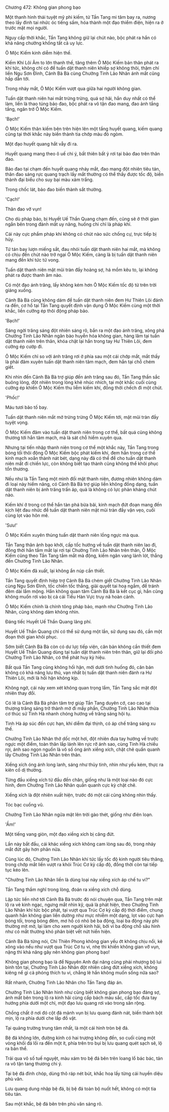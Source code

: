 




Chương 472: Không gian phong bạo


Một thanh hình thái tuyệt mỹ phi kiếm, từ Tần Tang mi tâm bay ra, nương theo lấy đinh tai nhức óc tiếng sấm, hóa thành một đạo thiểm điện, hiện ra ở trước mặt mọi người.

Nguy cấp thời khắc, Tần Tang không giữ lại chút nào, bộc phát ra hắn có khả năng chưởng khống tất cả uy lực.

Ô Mộc Kiếm kinh diễm hiện thế.

Kiếm Khí Lôi Âm to lớn thanh thế, tăng thêm Ô Mộc Kiếm bản thân phát ra khí tức, không chỉ có để tuấn dật thanh niên khiếp sợ không thôi, thậm chí liền Ngu Sơn Đình, Cảnh Bà Bà cùng Chưởng Tinh Lão Nhân ánh mắt cũng hấp dẫn tới.

Trong nháy mắt, Ô Mộc Kiếm vượt qua giữa hai người không gian.

Tuấn dật thanh niên hai mắt trừng trừng, quá sợ hãi, hắn duy nhất có thể làm, liền là thao túng bảo đao, bộc phát ra vô tận đao mang, đao ảnh tầng tầng, ngăn trở Ô Mộc Kiếm.

'Bạch!'

Ô Mộc Kiếm thân kiếm bên trên hiện lên một tầng huyết quang, kiếm quang cũng tại thời khắc này biến thành tia chớp màu đỏ ngòm.

Một đạo huyết quang hắt vẫy đi ra.

Huyết quang mang theo ô uế chi ý, bất thiên bất ỷ rơi tại bảo đao trên thân đao.

Bảo đao tại chạm đến huyết quang nháy mắt, đao mang đột nhiên tiêu tán, thân đao sáng rực quang trạch lấy mắt thường có thể thấy được tốc độ, biến thành đại biểu cho suy bại màu xám trắng.

Trong chốc lát, bảo đao biến thành sắt thường.

'Cạch!'

Thân đao vỡ vụn!

Cho dù pháp bảo, bị Huyết Uế Thần Quang chạm đến, cũng sẽ ở thời gian ngắn bên trong đánh mất uy năng, huống chi chỉ là pháp khí.

Cái này cực phẩm pháp khí không có chút nào sức chống cự, trực tiếp bị hủy.

Tứ tán bay lượn miếng sắt, đau nhói tuấn dật thanh niên hai mắt, mà không có chịu đến chút nào trở ngại Ô Mộc Kiếm, càng là bị tuấn dật thanh niên mang đến khí tức tử vong.

Tuấn dật thanh niên mặt mũi tràn đầy hoảng sợ, há mồm kêu to, lại không phát ra được thanh âm nào.

Có một đạo ánh trăng, lấy không kém hơn Ô Mộc Kiếm tốc độ từ trên trời giáng xuống.

Cảnh Bà Bà cũng không dám để tuấn dật thanh niên đem Hư Thiên Lôi đánh ra đến, cơ hồ tại Tần Tang quyết định vận dụng Ô Mộc Kiếm cùng một thời khắc, liền cưỡng ép thôi động pháp bảo.

'Bạch!'

Sáng ngời trăng sáng đột nhiên sáng rõ, bắn ra một đạo ánh trăng, xông phá Chưởng Tinh Lão Nhân ngân bào huyễn hóa không gian, hàng lâm tại tuấn dật thanh niên trên thân, khóa chặt lại hắn trong tay Hư Thiên Lôi, đem cưỡng ép cướp đi.

Ô Mộc Kiếm chỉ so với ánh trăng rơi ở phía sau một cái chớp mắt, mắt thấy là phải đâm xuyên tuấn dật thanh niên tâm mạch, đem hắn tại chỗ chém giết.

Khi nhìn đến Cảnh Bà Bà trợ giúp đến ánh trăng sau đó, Tần Tang thần sắc buông lỏng, đột nhiên trong lòng khẽ nhúc nhích, tại một khắc cuối cùng cưỡng ép khiến Ô Mộc Kiếm thu liễm kiếm khí, đồng thời chếch đi một chút.

'Phốc!'

Máu tươi bão tố bay.

Tuấn dật thanh niên mắt mở trừng trừng Ô Mộc Kiếm tới, mặt mũi tràn đầy tuyệt vọng.

Ô Mộc Kiếm đâm vào tuấn dật thanh niên trong cơ thể, bất quá cũng không thương tới hắn tâm mạch, mà là sát chỗ hiểm xuyên qua.

Nhưng tại tiến nhập thanh niên trong cơ thể một khắc này, Tần Tang trong bóng tối thôi động Ô Mộc Kiếm bộc phát kiếm khí, đem hắn trong cơ thể kinh mạch xoắn thành nát bét, dạng này đã có thể để cho tuấn dật thanh niên mất đi chiến lực, còn không biết tạo thành cũng không thể khôi phục tổn thương.

Nếu như là Tần Tang một mình đối mặt thanh niên, đương nhiên không dám đi loại này hiểm nâng, có Cảnh Bà Bà trợ giúp liền không đồng dạng, tuấn dật thanh niên bị ánh trăng trấn áp, quả là không có lực phản kháng chút nào.

Kiếm khí ở trong cơ thể hắn tàn phá bừa bãi, kinh mạch đứt đoạn mang đến kịch liệt đau nhức để tuấn dật thanh niên mặt mũi tràn đầy vặn vẹo, cuối cùng lọt vào hôn mê.

'Sưu!'

Ô Mộc Kiếm xuyên thủng tuấn dật thanh niên lồng ngực mà qua.

Tần Tang thân ảnh bạo khởi, cấp tốc hướng về tuấn dật thanh niên lao đi, đồng thời hắn tầm mắt lại rơi tại Chưởng Tinh Lão Nhân trên thân, Ô Mộc Kiếm cũng theo Tần Tang tầm mắt mà động, kiếm ngân vang lảnh lót, thẳng đến Chưởng Tinh Lão Nhân.

Ô Mộc Kiếm đã xuất, lại không ẩn núp cần thiết.

Tần Tang quyết định hiệp trợ Cảnh Bà Bà chém giết Chưởng Tinh Lão Nhân cùng Ngu Sơn Đình, tốc chiến tốc thắng, giải quyết tai hoạ ngầm, để tránh đêm dài lắm mộng. Hắn không quan tâm Cảnh Bà Bà là kết cục gì, hắn cũng không muốn rơi vào bị cả cái Tiểu Hàn Vực truy nã hoàn cảnh.

Ô Mộc Kiếm chính là chính tông pháp bảo, mạnh như Chưởng Tinh Lão Nhân, cũng không dám không nhìn.

Đáng tiếc Huyết Uế Thần Quang lãng phí.

Huyết Uế Thần Quang chỉ có thể sử dụng một lần, sử dụng sau đó, cần một đoạn thời gian khôi phục.

Sớm biết Cảnh Bà Bà còn có dư lực tiếp viện, căn bản không cần thiết đem Huyết Uế Thần Quang dùng tại tuấn dật thanh niên trên thân, giữ lại đối phó Chưởng Tinh Lão Nhân, có thể phát huy kỳ hiệu.

Bất quá Tần Tang cũng không hối hận, mới dưới tình huống đó, căn bản không có khả năng lưu thủ, vạn nhất bị tuấn dật thanh niên đánh ra Hư Thiên Lôi, mới là hối hận không kịp.

Không ngờ, cái này xem xét không quan trọng lắm, Tần Tang sắc mặt đột nhiên thay đổi.

Có lẽ là Cảnh Bà Bà phân tâm trợ giúp Tần Tang duyên cớ, cao cao tại thượng trăng sáng trở thành mờ đi mấy phần, Chưởng Tinh Lão Nhân thừa cơ thúc sử Tinh Hà nhanh chóng hướng về trăng sáng hội tụ.

Tinh Hà áp súc đến cực hạn, khí diễm đại thịnh, có áp chế trăng sáng xu thế.

Chưởng Tinh Lão Nhân thở dốc một hơi, đột nhiên đưa tay hướng về trước ngực một điểm, toàn thân lấp lánh lên rực rỡ ánh sao, cùng Tinh Hà chiếu rọi, ánh sao ngọn nguồn là vô số óng ánh xiềng xích, chặt chẽ quấn quanh lấy Chưởng Tinh Lão Nhân trên thân.

Xiềng xích óng ánh long lanh, sáng như thủy tinh, nhìn như yếu kém, thực ra kiên cố dị thường.

Từng đầu xiềng xích từ đầu đến chân, giống như là một loại nào đó cực hình, đem Chưởng Tinh Lão Nhân quấn quanh cực kỳ chặt chẽ.

Xiềng xích là đột nhiên xuất hiện, trước đó một cái cũng không nhìn thấy.

Tóc bạc cuồng vũ.

Chưởng Tinh Lão Nhân ngửa mặt lên trời gào thét, giống như điên loạn.

'Ầm!'

Một tiếng vang giòn, một đạo xiềng xích bị căng đứt.

Lần này bắt đầu, cái khác xiềng xích không cam lòng sau đó, trong nháy mắt đứt gãy hơn phân nửa.

Cùng lúc đó, Chưởng Tinh Lão Nhân khí tức lấy tốc độ kinh người tiêu thăng, trong chớp mắt liền vượt ra khỏi Trúc Cơ kỳ cấp độ, đồng thời còn tại tiếp tục kéo lên.

"Chưởng Tinh Lão Nhân liền là dùng loại này xiềng xích áp chế tu vi?"

Tần Tang thầm nghĩ trong lòng, đoán ra xiềng xích chỗ dùng.

Lập tức liền nhớ tới Cảnh Bà Bà trước đó nói chuyện qua, Tần Tang trên mặt lộ ra vẻ kinh ngạc, ngưng mắt nhìn kỹ, quả là phát hiện, theo Chưởng Tinh Lão Nhân khí tức bộc phát, tại vượt qua Trúc Cơ kỳ cấp độ thời điểm, chung quanh hắn không gian liền dường như mực nhiễm một dạng, lọt vào cực hạn bóng tối, trong bóng đêm, mơ hồ có nhỏ bé ba động, loại ba động này phi thường mịt mờ, lại làm cho xem người kinh hãi, bởi vì ba động chỗ sâu hình như có mắt thường khó phân biệt vết nứt hiển hiện.

Cảnh Bà Bà từng nói, Chỉ Thiên Phong không gian yếu ớt không chịu nổi, kẻ xông vào nếu như vượt qua Trúc Cơ tu vi, nhẹ thì khiến không gian vỡ vụn, nặng thì khả năng gây nên không gian phong bạo!

Không gian phong bạo là để Nguyên Anh đại năng cũng phải nhượng bộ lui binh tồn tại, Chưởng Tinh Lão Nhân đột nhiên căng đứt xiềng xích, không kiêng nể gì cả phóng thích tu vi, chẳng lẽ hắn không muốn sống nữa sao?

Rất nhanh, Chưởng Tinh Lão Nhân cho Tần Tang đáp án.

Chưởng Tinh Lão Nhân hình như cũng biết không gian phong bạo đáng sợ, ánh mắt bên trong lộ ra kinh hãi cùng cấp bách màu sắc, cấp tốc đưa tay hướng phía dưới một chỉ, một đạo lưu quang rơi vào trong sân rộng.

Chồng chất ở nơi đó cột đá mảnh vụn bị lưu quang đánh nát, biến thành bột mịn, lộ ra phía dưới che lấp đồ vật.

Tại quảng trường trung tâm nhất, là một cái hình tròn bệ đá.

Bệ đá không lớn, đường kính có hai trượng không đến, so cuối cùng một vòng khối đá lồi ra đến một ít, phía trên tro bụi bị lưu quang quét sạch sẽ, lộ ra bản thể.

Trải qua vô số tuế nguyệt, màu xám tro bệ đá bên trên loang lổ bác bác, tản ra vô tận tang thương chi ý.

Tại bệ đá đỉnh chóp, dùng thô ráp nét bút, khắc hoạ lấy từng cái huyền diệu phù văn.

Lưu quang dung nhập bệ đá, bị bệ đá toàn bộ nuốt hết, không có một tia tiêu tán.

Sau một khắc, bệ đá bên trên phù văn sáng rõ.




